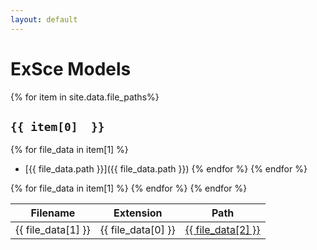 ```yaml
---
layout: default
---
```


# ExSce Models

{% for item in site.data.file_paths%}
## `{{ item[0]  }}`
{% for file_data in item[1] %}
- [{{ file_data.path }}]({{ file_data.path }})
{% endfor %}
{% endfor %}

<table id="models" class="table table-striped" style="width:100%">
<thead>
<tr>
<th>Filename</th>
<th>Extension</th>
<th>Path</th>
</tr>
</thead>
<tbody>
{% for file_data in item[1] %}
<tr>
<td>{{ file_data[1] }}</td>
<td>{{ file_data[0] }}</td>
<td><a href="{{ file_data[2] }}">{{ file_data[2] }}</a></td>
</tr>
{% endfor %}
{% endfor %}
</tbody>
</table>

<script src="https://code.jquery.com/jquery-3.5.1.js"></script>
<script src="https://cdn.datatables.net/1.13.5/js/jquery.dataTables.min.js"></script>
<script src="https://cdn.datatables.net/1.13.5/js/dataTables.bootstrap5.min.js"></script>
<script>

</script>
